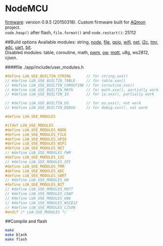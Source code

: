 # NodeMCU
[firmware][]: version 0.9.5 (20150318). Custom firmware built for [AQmon][] project.<br/>
`node.heap()` after flash, `file.format()` and `node.restart()`: 25112

[firmware]: https://github.com/nodemcu/nodemcu-firmware
[AQmon]:   https://github.com/avaldebe/AQmon

##Build options
Available modules:
string, [node][], [file][], [gpio][], [wifi][], [net][],
[i2c][], [tmr][], [adc][], [uart][], [bit][].<br/>
Disabled modules: table, coroutine, math,
[pwm][], [ow][], [mqtt][], u8g, ws2812, cjson.<br/>

[node]: http://www.nodemcu.com/docs/node-module
[file]: http://www.nodemcu.com/docs/file-module
[gpio]: http://www.nodemcu.com/docs/gpio-module
[wifi]: http://www.nodemcu.com/docs/wifi-module
[net]:  http://www.nodemcu.com/docs/net-module
[i2c]:  http://www.nodemcu.com/docs/i2c-module
[tmr]:  http://www.nodemcu.com/docs/timer-module
[adc]:  http://www.nodemcu.com/docs/adc-module
[uart]: http://www.nodemcu.com/docs/uart-module
[bit]:  http://www.nodemcu.com/docs/bit-module
[pwm]:  http://www.nodemcu.com/docs/pwm-module
[ow]:   http://www.nodemcu.com/docs/onewire-module
[mqtt]: http://www.nodemcu.com/docs/mqtt-module

####file ./app/include/user_modules.h
```c
#define LUA_USE_BUILTIN_STRING       // for string.xxx()
// #define LUA_USE_BUILTIN_TABLE     // for table.xxx()
// #define LUA_USE_BUILTIN_COROUTINE // for coroutine.xxx()
// #define LUA_USE_BUILTIN_MATH      // for math.xxx(), partially work
// #define LUA_USE_BUILTIN_IO        // for io.xxx(), partially work

// #define LUA_USE_BUILTIN_OS        // for os.xxx(), not work
// #define LUA_USE_BUILTIN_DEBUG     // for debug.xxx(), not work

#define LUA_USE_MODULES

#ifdef LUA_USE_MODULES
#define LUA_USE_MODULES_NODE
#define LUA_USE_MODULES_FILE
#define LUA_USE_MODULES_GPIO
#define LUA_USE_MODULES_WIFI
#define LUA_USE_MODULES_NET
// #define LUA_USE_MODULES_PWM
#define LUA_USE_MODULES_I2C
// #define LUA_USE_MODULES_SPI
#define LUA_USE_MODULES_TMR
#define LUA_USE_MODULES_ADC
#define LUA_USE_MODULES_UART
// #define LUA_USE_MODULES_OW
#define LUA_USE_MODULES_BIT
// #define LUA_USE_MODULES_MQTT
// #define LUA_USE_MODULES_COAP
// #define LUA_USE_MODULES_U8G
// #define LUA_USE_MODULES_WS2812
// #define LUA_USE_MODULES_CJSON
#endif /* LUA_USE_MODULES */
```

##Compile and flash

```sh
make
make blank
make flash

```
